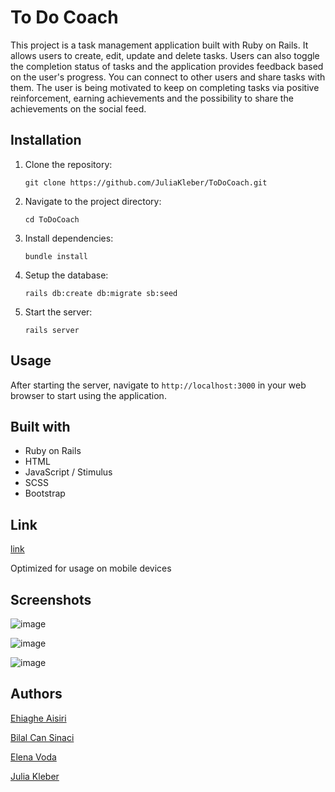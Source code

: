 # To Do Coach

This project is a task management application built with Ruby on Rails. It allows users to create, edit, update and delete tasks. Users can also toggle the completion status of tasks and the application provides feedback based on the user's progress. You can connect to other users and share tasks with them. The user is being motivated to keep on completing tasks via positive reinforcement, earning achievements and the possibility to share the achievements on the social feed.

## Installation

1. Clone the repository:

   `git clone https://github.com/JuliaKleber/ToDoCoach.git`

2. Navigate to the project directory:

   `cd ToDoCoach`

3. Install dependencies:

   `bundle install`

4. Setup the database:

   `rails db:create db:migrate sb:seed`

5. Start the server:

   `rails server`

## Usage

After starting the server, navigate to `http://localhost:3000` in your web browser to start using the application.

## Built with

- Ruby on Rails
- HTML
- JavaScript / Stimulus
- SCSS
- Bootstrap

## Link

[link](https://to-do-coach-f75c7e0f7968.herokuapp.com/)

Optimized for usage on mobile devices
  
## Screenshots

![image](https://github.com/GoldieCrystal/ToDoCoach/assets/142741980/efaae820-1574-4fe7-ae1f-1cf062fc7e23)

![image](https://github.com/GoldieCrystal/ToDoCoach/assets/142741980/bede4e34-bc13-4796-8c39-c4602a2006fb)

![image](https://github.com/GoldieCrystal/ToDoCoach/assets/142741980/e62f46f7-f52a-443c-9d98-5f9dde89d4b0)

## Authors

[Ehiaghe Aisiri](https://github.com/aghe-eng)

[Bilal Can Sinaci](https://github.com/canosin46)

[Elena Voda](https://github.com/ElenaVoda)

[Julia Kleber](https://github.com/JuliaKleber)
